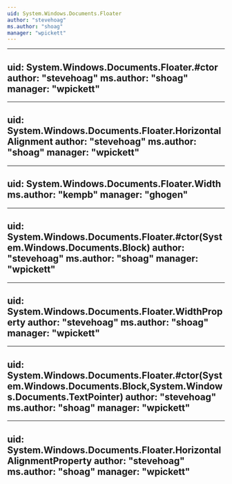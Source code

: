 ```yaml
---
uid: System.Windows.Documents.Floater
author: "stevehoag"
ms.author: "shoag"
manager: "wpickett"
---
```


---
uid: System.Windows.Documents.Floater.#ctor
author: "stevehoag"
ms.author: "shoag"
manager: "wpickett"
---

---
uid: System.Windows.Documents.Floater.HorizontalAlignment
author: "stevehoag"
ms.author: "shoag"
manager: "wpickett"
---

---
uid: System.Windows.Documents.Floater.Width
ms.author: "kempb"
manager: "ghogen"
---

---
uid: System.Windows.Documents.Floater.#ctor(System.Windows.Documents.Block)
author: "stevehoag"
ms.author: "shoag"
manager: "wpickett"
---

---
uid: System.Windows.Documents.Floater.WidthProperty
author: "stevehoag"
ms.author: "shoag"
manager: "wpickett"
---

---
uid: System.Windows.Documents.Floater.#ctor(System.Windows.Documents.Block,System.Windows.Documents.TextPointer)
author: "stevehoag"
ms.author: "shoag"
manager: "wpickett"
---

---
uid: System.Windows.Documents.Floater.HorizontalAlignmentProperty
author: "stevehoag"
ms.author: "shoag"
manager: "wpickett"
---
